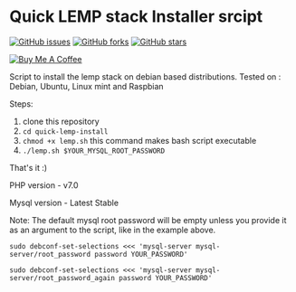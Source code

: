 # Quick LEMP stack Installer srcipt

<a href="https://github.com/thamaraiselvam/LEMP-Installer/issues"><img alt="GitHub issues" src="https://img.shields.io/github/issues/thamaraiselvam/LEMP-Installer.svg?style=for-the-badge"></a>
<a href="https://github.com/thamaraiselvam/LEMP-Installer/network"><img alt="GitHub forks" src="https://img.shields.io/github/forks/thamaraiselvam/LEMP-Installer.svg?style=for-the-badge"></a>
<a href="https://github.com/thamaraiselvam/LEMP-Installer/stargazers"><img alt="GitHub stars" src="https://img.shields.io/github/stars/thamaraiselvam/LEMP-Installer.svg?style=for-the-badge"></a>



<a href="https://www.buymeacoffee.com/R8Nc2vn" target="_blank"><img src="https://www.buymeacoffee.com/assets/img/custom_images/yellow_img.png" alt="Buy Me A Coffee"></a>


Script to install the lemp stack on debian based distributions.
Tested on : Debian, Ubuntu, Linux mint and Raspbian

Steps:

1. clone this repository
2. `cd quick-lemp-install`
3. `chmod +x lemp.sh` this command makes bash script executable
4. `./lemp.sh $YOUR_MYSQL_ROOT_PASSWORD`

That's it :)

PHP version - v7.0

Mysql version - Latest Stable

Note: The default mysql root password will be empty unless you provide it as an argument to the script, like in the example above.

`sudo debconf-set-selections <<< 'mysql-server mysql-server/root_password password YOUR_PASSWORD'`

`sudo debconf-set-selections <<< 'mysql-server mysql-server/root_password_again password YOUR_PASSWORD'`
